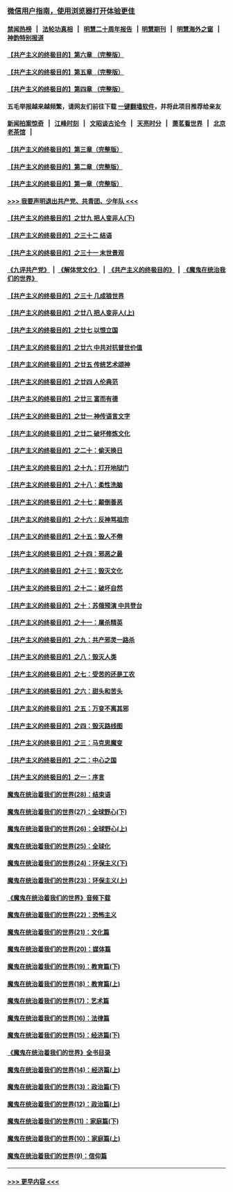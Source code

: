 ### [微信用户指南，使用浏览器打开体验更佳](https://github.com/gfw-breaker/banned-news1/blob/master/indexes/wechat-guide.md?t=0)
#### [禁闻热榜](热点新闻.md?t=0)  &nbsp;&nbsp;|&nbsp;&nbsp; [法轮功真相](https://github.com/gfw-breaker/truth/blob/master/README.md?t=0) &nbsp;&nbsp;|&nbsp;&nbsp; [明慧二十周年报告](https://github.com/gfw-breaker/mh-reports/blob/master/README.md?t=0) &nbsp;&nbsp;|&nbsp;&nbsp;[明慧期刊](https://github.com/gfw-breaker/mh-qikan) &nbsp;&nbsp;|&nbsp;&nbsp; [明慧海外之窗](https://github.com/gfw-breaker/mh-news/blob/master/README.md?t=0) &nbsp;&nbsp;|&nbsp;&nbsp; [神韵特别报道](https://github.com/gfw-breaker/mh-news/blob/master/shenyun.md?t=0)
#### [【共产主义的终极目的】第六章 （完整版）](../pages/nsc422/n11428913.md?t=02141011) 
#### [【共产主义的终极目的】第五章 （完整版）](../pages/nsc422/n11428912.md?t=02141011) 
#### [【共产主义的终极目的】第四章 （完整版）](../pages/nsc422/n11428907.md?t=02141011) 
#### 五毛举报越来越频繁，请网友们前往下载 [一键翻墙软件](https://github.com/gfw-breaker/ssr-accounts)，并将此项目推荐给亲友
#### [新闻拍案惊奇](https://github.com/gfw-breaker/banned-news1/blob/master/pages/link4.md) &nbsp;&nbsp;|&nbsp;&nbsp; [江峰时刻](https://github.com/gfw-breaker/banned-news1/blob/master/pages/link4.md) &nbsp;&nbsp;|&nbsp;&nbsp; [文昭谈古论今](https://github.com/gfw-breaker/banned-news1/blob/master/pages/link4.md) &nbsp;&nbsp;|&nbsp;&nbsp; [天亮时分](https://github.com/gfw-breaker/banned-news1/blob/master/pages/link4.md) &nbsp;&nbsp;|&nbsp;&nbsp; [萧茗看世界](https://github.com/gfw-breaker/banned-news1/blob/master/pages/link4.md) &nbsp;&nbsp;|&nbsp;&nbsp; [北京老茶馆](https://github.com/gfw-breaker/banned-news1/blob/master/pages/link4.md) &nbsp;&nbsp;|&nbsp;&nbsp; 
#### [【共产主义的终极目的】第三章（完整版）](../pages/nsc422/n11428848.md?t=02141011) 
#### [【共产主义的终极目的】第二章（完整版）](../pages/nsc422/n11428831.md?t=02141011) 
#### [【共产主义的终极目的】第一章（完整版）](../pages/nsc422/n11417651.md?t=02141011) 
#### [>>> 我要声明退出共产党、共青团、少年队 <<<](https://github.com/begood0513/goodnews/blob/master/quit/letter.md) 
#### [【共产主义的终极目的】之廿九 把人变非人(下)](../pages/nsc422/n11344140.md?t=02141011) 
#### [【共产主义的终极目的】之三十二 结语](../pages/nsc422/n11360535.md?t=02141011) 
#### [【共产主义的终极目的】之三十一 末世景观](../pages/nsc422/n11351129.md?t=02141011) 
#### [《九评共产党》](https://github.com/begood0513/9ping.md/blob/master/README.md) &nbsp;|&nbsp; [《解体党文化》](../../../../jtdwh.md/blob/master/README.md)  &nbsp;|&nbsp; [《共产主义的终极目的》](../../../../gczydzjmd.md/blob/master/README.md) &nbsp;|&nbsp; [《魔鬼在统治我们的世界》](../../../../mgztzwmdsj.md/blob/master/README.md) 
#### [【共产主义的终极目的】之三十 几成狼世界](../pages/nsc422/n11348280.md?t=02141011) 
#### [【共产主义的终极目的】之廿八 把人变非人(上)](../pages/nsc422/n11340492.md?t=02141011) 
#### [【共产主义的终极目的】之廿七 以恨立国](../pages/nsc422/n11336944.md?t=02141011) 
#### [【共产主义的终极目的】之廿六 中共对抗普世价值](../pages/nsc422/n11324785.md?t=02141011) 
#### [【共产主义的终极目的】之廿五 传统艺术颂神](../pages/nsc422/n11296396.md?t=02141011) 
#### [【共产主义的终极目的】之廿四 人伦典范](../pages/nsc422/n11296397.md?t=02141011) 
#### [【共产主义的终极目的】之廿三 富而有德](../pages/nsc422/n11283598.md?t=02141011) 
#### [【共产主义的终极目的】之廿一 神传语言文字](../pages/nsc422/n11263265.md?t=02141011) 
#### [【共产主义的终极目的】之廿二 破坏修炼文化](../pages/nsc422/n11245728.md?t=02141011) 
#### [【共产主义的终极目的】之二十：偷天换日](../pages/nsc422/n11238846.md?t=02141011) 
#### [【共产主义的终极目的】之十九：打开地狱门](../pages/nsc422/n11206376.md?t=02141011) 
#### [【共产主义的终极目的】之十八：柔性洗脑](../pages/nsc422/n11199994.md?t=02141011) 
#### [【共产主义的终极目的】之十七：颠倒善恶](../pages/nsc422/n11179782.md?t=02141011) 
#### [【共产主义的终极目的】之十六：反神骂祖宗](../pages/nsc422/n11166798.md?t=02141011) 
#### [【共产主义的终极目的】之十五：毁人不倦](../pages/nsc422/n11166792.md?t=02141011) 
#### [【共产主义的终极目的】之十四：邪恶之最](../pages/nsc422/n11150249.md?t=02141011) 
#### [【共产主义的终极目的】之十三：毁灭文化](../pages/nsc422/n11135227.md?t=02141011) 
#### [【共产主义的终极目的】之十二：破坏自然](../pages/nsc422/n11135214.md?t=02141011) 
#### [【共产主义的终极目的】之十：苏俄预演 中共登台](../pages/nsc422/n11118424.md?t=02141011) 
#### [【共产主义的终极目的】之十一：屠杀精英](../pages/nsc422/n11118442.md?t=02141011) 
#### [【共产主义的终极目的】之九：共产邪灵一路杀](../pages/nsc422/n11114139.md?t=02141011) 
#### [【共产主义的终极目的】之八：毁灭人类](../pages/nsc422/n11108503.md?t=02141011) 
#### [【共产主义的终极目的】之七：受苦的还是工农](../pages/nsc422/n11101809.md?t=02141011) 
#### [【共产主义的终极目的】之六：甜头和苦头](../pages/nsc422/n11096971.md?t=02141011) 
#### [【共产主义的终极目的】之五：万变不离其邪](../pages/nsc422/n11091285.md?t=02141011) 
#### [【共产主义的终极目的】之四：毁灭路线图](../pages/nsc422/n11086284.md?t=02141011) 
#### [【共产主义的终极目的】之三：马克思魔变](../pages/nsc422/n11061941.md?t=02141011) 
#### [【共产主义的终极目的】之二：中心之国](../pages/nsc422/n11047728.md?t=02141011) 
#### [【共产主义的终极目的】之一：序言](../pages/nsc422/n11086077.md?t=02141011) 
#### [魔鬼在统治着我们的世界(28)：结束语](../pages/nsc422/n10936246.md?t=02141011) 
#### [魔鬼在统治着我们的世界(27)：全球野心(下)](../pages/nsc422/n10928319.md?t=02141011) 
#### [魔鬼在统治着我们的世界(26)：全球野心(上)](../pages/nsc422/n10900318.md?t=02141011) 
#### [魔鬼在统治着我们的世界(25)：全球化](../pages/nsc422/n10788205.md?t=02141011) 
#### [魔鬼在统治着我们的世界(24)：环保主义(下)](../pages/nsc422/n10695307.md?t=02141011) 
#### [魔鬼在统治着我们的世界(23)：环保主义(上)](../pages/nsc422/n10688613.md?t=02141011) 
#### [《魔鬼在统治着我们的世界》音频下载](../pages/nsc422/n10635553.md?t=02141011) 
#### [魔鬼在统治着我们的世界(22)：恐怖主义](../pages/nsc422/n10614727.md?t=02141011) 
#### [魔鬼在统治着我们的世界(21)：文化篇](../pages/nsc422/n10597706.md?t=02141011) 
#### [魔鬼在统治着我们的世界(20)：媒体篇](../pages/nsc422/n10586579.md?t=02141011) 
#### [魔鬼在统治着我们的世界(19)：教育篇(下)](../pages/nsc422/n10564808.md?t=02141011) 
#### [魔鬼在统治着我们的世界(18)：教育篇(上)](../pages/nsc422/n10526970.md?t=02141011) 
#### [魔鬼在统治着我们的世界(17)：艺术篇](../pages/nsc422/n10499093.md?t=02141011) 
#### [魔鬼在统治着我们的世界(16)：法律篇](../pages/nsc422/n10485969.md?t=02141011) 
#### [魔鬼在统治着我们的世界(15)：经济篇(下)](../pages/nsc422/n10469975.md?t=02141011) 
#### [《魔鬼在统治着我们的世界》全书目录](../pages/nsc422/n10464261.md?t=02141011) 
#### [魔鬼在统治着我们的世界(14)：经济篇(上)](../pages/nsc422/n10457370.md?t=02141011) 
#### [魔鬼在统治着我们的世界(13)：政治篇(下)](../pages/nsc422/n10448270.md?t=02141011) 
#### [魔鬼在统治着我们的世界(12)：政治篇(上)](../pages/nsc422/n10444576.md?t=02141011) 
#### [魔鬼在统治着我们的世界(11)：家庭篇(下)](../pages/nsc422/n10440961.md?t=02141011) 
#### [魔鬼在统治着我们的世界(10)：家庭篇(上)](../pages/nsc422/n10435448.md?t=02141011) 
#### [魔鬼在统治着我们的世界(9)：信仰篇](../pages/nsc422/n10432159.md?t=02141011) 

----
#### [ >>> 更早内容 <<< ](../indexes/nsc422-earlier.md)
